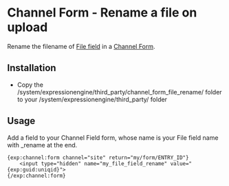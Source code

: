 # Channel Form - Rename a file on upload

Rename the filename of [File field](https://ellislab.com/expressionengine/user-guide/add-ons/channel/custom_fields.html#file-field) in a [Channel Form](https://ellislab.com/expressionengine/user-guide/add-ons/channel/channel_form/).

## Installation

* Copy the /system/expressionengine/third_party/channel_form_file_rename/ folder to your /system/expressionengine/third_party/ folder

## Usage
Add a field to your Channel Field form, whose name is your File field name with _rename at the end.

	{exp:channel:form channel="site" return="my/form/ENTRY_ID"}
		<input type="hidden" name="my_file_field_rename" value="{exp:guid:uniqid}">
	{/exp:channel:form}